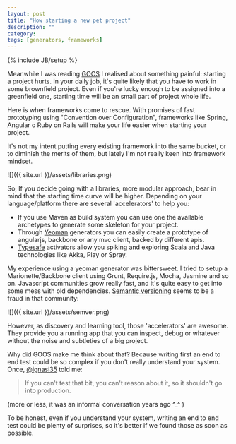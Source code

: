 ```yaml
---
layout: post
title: "How starting a new pet project"
description: ""
category: 
tags: [generators, frameworks]
---
```

{% include JB/setup %}

Meanwhile I was reading [GOOS](http://www.growing-object-oriented-software.com/)&nbsp;I realised about something painful: starting a project hurts. In your daily job, it's quite likely that you have to work in some brownfield project. Even if you're lucky enough to be assigned into a greenfield one, starting time will be an small part of project whole life.&nbsp;

Here is when frameworks come to rescue. With promises of fast prototyping using "Convention over Configuration", frameworks like Spring, Angular o Ruby on Rails will make your life easier when starting your project.

It's not my intent putting every existing framework into the same bucket, or to diminish the merits of them, but lately I'm not really keen into framework mindset.

![]({{ site.url }}/assets/libraries.png)

So, If you decide going with a libraries, more modular approach, bear in mind that the starting time curve will be higher. Depending on your language/platform there are several 'accelerators' to help you:

*   <span>If you use Maven as build system you can use one the available archetypes to generate some skeleton for your project.</span>
*   <span>Through [Yeoman](http://yeoman.io/)&nbsp;generators you can easily create a prototype of angularjs, backbone or any mvc client, backed by different apis.</span>
*   <span>[Typesafe](http://typesafe.com/get-started) activators allow you spiking and exploring Scala and Java technologies like Akka, Play or Spray.</span>

My experience using a yeoman generator was bittersweet. I tried to setup a Marionette/Backbone client using Grunt, Require.js, Mocha, Jasmine and so on. Javascript communities grow really fast, and it's quite easy to get into some mess with old dependencies. [Semantic versioning](http://semver.org/) seems to be a fraud in that community:

![]({{ site.url }}/assets/semver.png)

However, as discovery and learning tool, those 'accelerators' are awesome. They provide you a running app that you can inspect, debug or whatever without the noise and subtleties of a big project.

Why did GOOS make me think about that? Because writing first an end to end test could be so complex if you don't really understand your system. Once, [@ignasi35](https://twitter.com/ignasi35) told me:

> If you can't test that bit, you can't reason about it, so it shouldn't go into production.

(more or less, it was an informal conversation years ago ^_^ )

To be honest, even if you understand your system, writing an end to end test could be plenty of surprises, so it's better if we found those as soon as possible.
